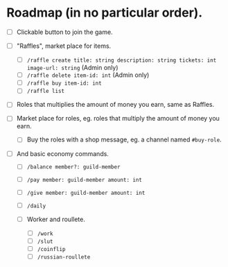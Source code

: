 # Roadmap (in no particular order).

- [ ] Clickable button to join the game.

- [ ] "Raffles", market place for items.

  - [ ] `/raffle create title: string description: string tickets: int image-url: string` (Admin only)
  - [ ] `/raffle delete item-id: int` (Admin only)
  - [ ] `/raffle buy item-id: int`
  - [ ] `/raffle list`

- [ ] Roles that multiplies the amount of money you earn, same as Raffles.

- [ ] Market place for roles, eg. roles that multiply the amount of money you earn.

  - [ ] Buy the roles with a shop message, eg. a channel named `#buy-role`.

- [ ] And basic economy commands.

  - [ ] `/balance member?: guild-member`
  - [ ] `/pay member: guild-member amount: int`
  - [ ] `/give member: guild-member amount: int`
  - [ ] `/daily`

  - [ ] Worker and roullete.

    - [ ] `/work`
    - [ ] `/slut`
    - [ ] `/coinflip`
    - [ ] `/russian-roullete`

